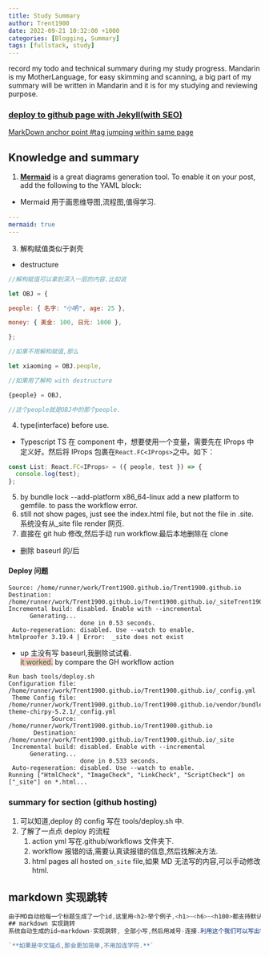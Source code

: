 ```yaml
---
title: Study Summary
author: Trent1900
date: 2022-09-21 10:32:00 +1000
categories: [Blogging, Summary]
tags: [fullstack, study]
---
```


record my todo and technical summary during my study progress.
Mandarin is my MotherLanguage, for easy skimming and scanning, a big part of my summary will be written in Mandarin and it is for my studying and reviewing purpose.

### [deploy to github page with Jekyll(with SEO)](#deploy-问题)

<!-- todo:how Jekyll utilize SEO -->

[MarkDown anchor point #tag jumping within same page](#markdown-实现跳转)

## Knowledge and summary

1. [**Mermaid**](https://github.com/mermaid-js/mermaid) is a great diagrams generation tool. To enable it on your post, add the following to the YAML block:

- Mermaid 用于画思维导图,流程图,值得学习.

```yaml
---
mermaid: true
---
```

3. 解构赋值类似于剥壳

- destructure

```js
//解构赋值可以拿到深入一层的内容.比如说

let OBJ = {

people: { 名字: "小明", age: 25 },

money: { 美金: 100, 日元: 1000 },

};

//如果不用解构赋值,那么

let xiaoming = OBJ.people,

//如果用了解构 with destructure

{people} = OBJ,

//这个people就是OBJ中的那个people.

```

4. type(interface) before use.

- Typescript TS 在 component 中，想要使用一个变量，需要先在 IProps 中定义好。然后将 IProps 包裹在`React.FC<IProps>`之中。如下：

```js
const List: React.FC<IProps> = ({ people, test }) => {
  console.log(test);
};
```

5. by bundle lock --add-platform x86_64-linux add a new platform to gemfile. to pass the workflow error.
6. still not show pages, just see the index.html file, but not the file in .site. 系统没有从\_site file render 网页.
7. 直接在 git hub 修改,然后手动 run workflow.最后本地删除在 clone

- 删除 baseurl 的/后

#### Deploy 问题

```console
Source: /home/runner/work/Trent1900.github.io/Trent1900.github.io
Destination: /home/runner/work/Trent1900.github.io/Trent1900.github.io/_siteTrent1900.github.io
Incremental build: disabled. Enable with --incremental
      Generating...
                    done in 0.53 seconds.
 Auto-regeneration: disabled. Use --watch to enable.
htmlproofer 3.19.4 | Error:  _site does not exist
```

- up 主没有写 baseurl,我删除试试看.  
  <span style='color:green; background:pink'>it worked.</span> by compare the GH workflow action

```
Run bash tools/deploy.sh
Configuration file: /home/runner/work/Trent1900.github.io/Trent1900.github.io/_config.yml
 Theme Config file: /home/runner/work/Trent1900.github.io/Trent1900.github.io/vendor/bundle/ruby/2.6.0/gems/jekyll-theme-chirpy-5.2.1/_config.yml
            Source: /home/runner/work/Trent1900.github.io/Trent1900.github.io
       Destination: /home/runner/work/Trent1900.github.io/Trent1900.github.io/_site
 Incremental build: disabled. Enable with --incremental
      Generating...
                    done in 0.533 seconds.
 Auto-regeneration: disabled. Use --watch to enable.
Running ["HtmlCheck", "ImageCheck", "LinkCheck", "ScriptCheck"] on ["_site"] on *.html...
```

### summary for section (github hosting)

1. 可以知道,deploy 的 config 写在 tools/deploy.sh 中.
2. 了解了一点点 deploy 的流程
   1. action yml 写在.github/workflows 文件夹下.
   2. workflow 报错的话,需要认真读报错的信息,然后找解决方法.
   3. html pages all hosted on`_site` file,如果 MD 无法写的内容,可以手动修改 html.

## markdown 实现跳转

```js
由于MD自动给每一个标题生成了一个id,这里用<h2>举个例子,<h1>~<h6>~<h100>都支持默认生成id
## markdown 实现跳转
系统自动生成的id=markdown-实现跳转, 全部小写,然后用减号-连接.利用这个我们可以写出锚点(#markdown-实现跳转).

`**如果是中文锚点,那会更加简单,不用加连字符.**`
```
